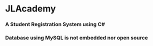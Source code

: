 # JLAcademy

<h3>A Student Registration System using C#</h3>
<h3>Database using MySQL is not embedded nor open source</h3>

